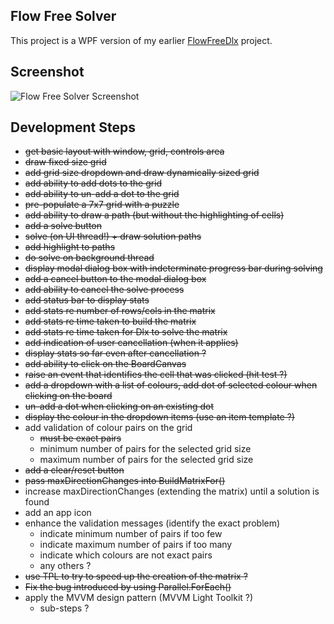 
## Flow Free Solver

This project is a WPF version of my earlier [FlowFreeDlx](https://github.com/taylorjg/FlowFreeDlx "FlowFreeDlx") project.

## Screenshot

![Flow Free Solver Screenshot](https://raw.github.com/taylorjg/FlowFreeSolverWpf/master/Images/Screenshot.png "Flow Free Solver Screenshot")

## Development Steps

* ~~get basic layout with window, grid, controls area~~
* ~~draw fixed size grid~~
* ~~add grid size dropdown and draw dynamically sized grid~~
* ~~add ability to add dots to the grid~~
* ~~add ability to un-add a dot to the grid~~
* ~~pre-populate a 7x7 grid with a puzzle~~
* ~~add ability to draw a path (but without the highlighting of cells)~~
* ~~add a solve button~~
* ~~solve (on UI thread!) + draw solution paths~~
* ~~add highlight to paths~~
* ~~do solve on background thread~~
* ~~display modal dialog box with indeterminate progress bar during solving~~
* ~~add a cancel button to the modal dialog box~~
* ~~add ability to cancel the solve process~~
* ~~add status bar to display stats~~
* ~~add stats re number of rows/cols in the matrix~~
* ~~add stats re time taken to build the matrix~~
* ~~add stats re time taken for Dlx to solve the matrix~~
* ~~add indication of user cancellation (when it applies)~~
* ~~display stats so far even after cancellation ?~~
* ~~add ability to click on the BoardCanvas~~
* ~~raise an event that identifies the cell that was clicked (hit test ?)~~
* ~~add a dropdown with a list of colours, add dot of selected colour when clicking on the board~~
* ~~un-add a dot when clicking on an existing dot~~
* ~~display the colour in the dropdown items (use an item template ?)~~
* add validation of colour pairs on the grid
    * ~~must be exact pairs~~
    * minimum number of pairs for the selected grid size
    * maximum number of pairs for the selected grid size
* ~~add a clear/reset button~~
* ~~pass maxDirectionChanges into BuildMatrixFor()~~
* increase maxDirectionChanges (extending the matrix) until a solution is found
* add an app icon
* enhance the validation messages (identify the exact problem)
    * indicate minimum number of pairs if too few
    * indicate maximum number of pairs if too many
    * indicate which colours are not exact pairs
    * any others ?
* ~~use TPL to try to speed up the creation of the matrix ?~~
* ~~Fix the bug introduced by using Parallel.ForEach()~~
* apply the MVVM design pattern (MVVM Light Toolkit ?)
    * sub-steps ?
